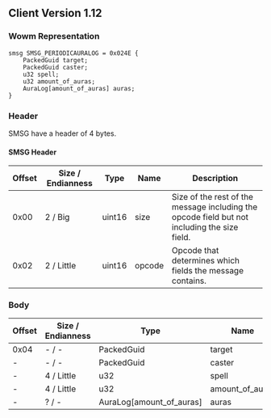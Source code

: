 ## Client Version 1.12

### Wowm Representation
```rust,ignore
smsg SMSG_PERIODICAURALOG = 0x024E {
    PackedGuid target;    
    PackedGuid caster;    
    u32 spell;    
    u32 amount_of_auras;    
    AuraLog[amount_of_auras] auras;    
}
```
### Header
SMSG have a header of 4 bytes.

#### SMSG Header
| Offset | Size / Endianness | Type   | Name   | Description |
| ------ | ----------------- | ------ | ------ | ----------- |
| 0x00   | 2 / Big           | uint16 | size   | Size of the rest of the message including the opcode field but not including the size field.|
| 0x02   | 2 / Little        | uint16 | opcode | Opcode that determines which fields the message contains.|
### Body
| Offset | Size / Endianness | Type | Name | Description |
| ------ | ----------------- | ---- | ---- | ----------- |
| 0x04 | - / - | PackedGuid | target |  |
| - | - / - | PackedGuid | caster |  |
| - | 4 / Little | u32 | spell |  |
| - | 4 / Little | u32 | amount_of_auras |  |
| - | ? / - | AuraLog[amount_of_auras] | auras |  |
